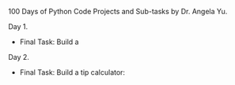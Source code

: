 100 Days of Python Code Projects and Sub-tasks by Dr. Angela Yu.

Day 1.
- Final Task:
	Build a 


Day 2.
- Final Task:
	Build a tip calculator:
